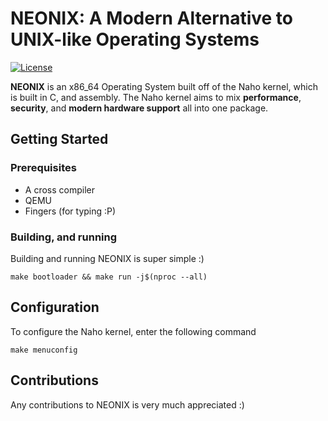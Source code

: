 # NEONIX: A Modern Alternative to UNIX-like Operating Systems

[![License](https://img.shields.io/badge/license-MIT-blue.svg)](LICENSE)  

**NEONIX** is an x86_64 Operating System built off of the Naho kernel, which is built in C, and assembly. The Naho kernel aims to mix **performance**, **security**, and **modern hardware support** all into one package.

## Getting Started

### Prerequisites
- A cross compiler
- QEMU
- Fingers (for typing :P)

### Building, and running
Building and running NEONIX is super simple :)
```
make bootloader && make run -j$(nproc --all)
```

## Configuration
To configure the Naho kernel, enter the following command
```
make menuconfig
```

## Contributions
Any contributions to NEONIX is very much appreciated :)